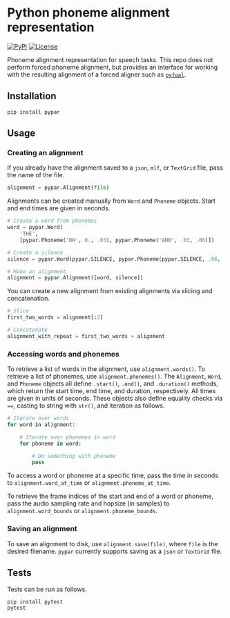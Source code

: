 # Python phoneme alignment representation

[![PyPI](https://img.shields.io/pypi/v/pypar.svg)](https://pypi.python.org/pypi/pypar)
[![License](https://img.shields.io/badge/License-MIT-blue.svg)](https://opensource.org/licenses/MIT)
<!-- [![Downloads](https://pepy.tech/badge/torchcrepe)](https://pepy.tech/project/pypar) -->

Phoneme alignment representation for speech tasks. This repo does not perform
forced phoneme alignment, but provides an interface for working with the
resulting alignment of a forced aligner such as
[`pyfoal`](https://github.com/maxrmorrison/pyfoal).


## Installation

`pip install pypar`


## Usage

### Creating an alignment

If you already have the alignment saved to a `json`, `mlf`, or `TextGrid`
file, pass the name of the file.

```python
alignment = pypar.Alignment(file)
```

Alignments can be created manually from `Word` and `Phoneme` objects. Start and
end times are given in seconds.

```python
# Create a word from phonemes
word = pypar.Word(
    'THE',
    [pypar.Phoneme('DH', 0., .03), pypar.Phoneme('AH0', .03, .06)])

# Create a silence
silence = pypar.Word(pypar.SILENCE, pypar.Phoneme(pypar.SILENCE, .06, .16))

# Make an alignment
alignment = pypar.Alignment([word, silence])
```

You can create a new alignment from existing alignments via slicing and
concatenation.

```python
# Slice
first_two_words = alignment[:2]

# Concatenate
alignment_with_repeat = first_two_words + alignment
```


### Accessing words and phonemes

To retrieve a list of words in the alignment, use `alignment.words()`.
To retrieve a list of phonemes, use `alignment.phonemes()`. The `Alignment`,
`Word`, and `Phoneme` objects all define `.start()`, `.end()`, and
`.duration()` methods, which return the start time, end time, and duration,
respectively. All times are given in units of seconds. These objects also
define equality checks via `==`, casting to string with `str()`, and iteration
as follows.

```python
# Iterate over words
for word in alignment:

    # Iterate over phonemes in word
    for phoneme in word:

        # Do something with phoneme
        pass
```

To access a word or phoneme at a specific time, pass the time in seconds to
`alignment.word_at_time` or `alignment.phoneme_at_time`.

To retrieve the frame indices of the start and end of a word or phoneme, pass
the audio sampling rate and hopsize (in samples) to `alignment.word_bounds` or
`alignment.phoneme_bounds`.


### Saving an alignment

To save an alignment to disk, use `alignment.save(file)`, where `file` is the
desired filename. `pypar` currently supports saving as a `json` or `TextGrid`
file.


## Tests

Tests can be run as follows.

```
pip install pytest
pytest
```
